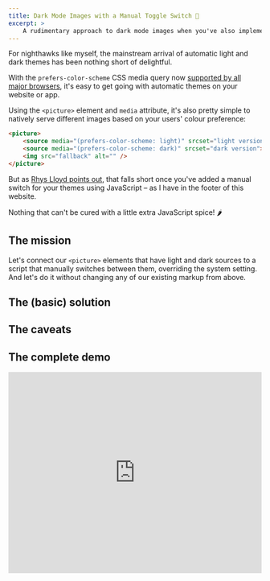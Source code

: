 ```yaml
---
title: Dark Mode Images with a Manual Toggle Switch 🌚
excerpt: >
    A rudimentary approach to dark mode images when you've also implemented a manual toggle switch to override the system <code>prefers-color-scheme</code> setting.
---
```


<!-- excerpt -->

For nighthawks like myself, the mainstream arrival of automatic light and dark themes has been nothing short of delightful.

With the `prefers-color-scheme` CSS media query now [supported by all major browsers](https://caniuse.com/#feat=prefers-color-scheme), it's easy to get going with automatic themes on your website or app.

Using the `<picture>` element and `media` attribute, it's also pretty simple to natively serve different images based on your users' colour preference:

```html
<picture>
    <source media="(prefers-color-scheme: light)" srcset="light version">
    <source media="(prefers-color-scheme: dark)" srcset="dark version">
    <img src="fallback" alt="" />
</picture>
```

But as [Rhys Lloyd points out](https://rhyslloyd.me/serve-dark-mode-images-natively/#inevitable-caveat), that falls short once you've added a manual switch for your themes using JavaScript – as I have in the footer of this website.

Nothing that can't be cured with a little extra JavaScript spice! 🌶


## The mission

Let's connect our `<picture>` elements that have light and dark sources to a script that manually switches between them, overriding the system setting. And let's do it without changing any of our existing markup from above.

## The (basic) solution



## The caveats



## The complete demo

<iframe height="400" style="width: 100%;" scrolling="no" title="Native Dark Mode images w/ manual switch " src="https://codepen.io/michaelti/embed/ExVjMPr?height=400&theme-id=default&default-tab=js,result" frameborder="no" allowtransparency="true" allowfullscreen="true" loading="lazy"></iframe>







<!-- Temporary code and pygments theme -->
<style>
div.highlighter-rouge {
    padding: 5px 15px;
    background-color: var(--color-background-well);
    overflow-x: scroll;
    border-radius: 2px;
    box-shadow: 0 0 4px rgba(0, 0, 0, 0.15) inset;
}

.highlight { color: #f8f8f2 }
.highlight .c { color: #6272a4 } /* Comment */
.highlight .err { color: #f8f8f2 } /* Error */
.highlight .g { color: #f8f8f2 } /* Generic */
.highlight .k { color: #ff79c6 } /* Keyword */
.highlight .l { color: #f8f8f2 } /* Literal */
.highlight .n { color: #f8f8f2 } /* Name */
.highlight .o { color: #ff79c6 } /* Operator */
.highlight .x { color: #f8f8f2 } /* Other */
.highlight .p { color: #f8f8f2 } /* Punctuation */
.highlight .ch { color: #6272a4 } /* Comment.Hashbang */
.highlight .cm { color: #6272a4 } /* Comment.Multiline */
.highlight .cp { color: #ff79c6 } /* Comment.Preproc */
.highlight .cpf { color: #6272a4 } /* Comment.PreprocFile */
.highlight .c1 { color: #6272a4 } /* Comment.Single */
.highlight .cs { color: #6272a4 } /* Comment.Special */
.highlight .gd { color: #8b080b } /* Generic.Deleted */
.highlight .ge { color: #f8f8f2; text-decoration: underline } /* Generic.Emph */
.highlight .gr { color: #f8f8f2 } /* Generic.Error */
.highlight .gh { color: #f8f8f2; font-weight: bold } /* Generic.Heading */
.highlight .gi { color: #f8f8f2; font-weight: bold } /* Generic.Inserted */
.highlight .go { color: #44475a } /* Generic.Output */
.highlight .gp { color: #f8f8f2 } /* Generic.Prompt */
.highlight .gs { color: #f8f8f2 } /* Generic.Strong */
.highlight .gu { color: #f8f8f2; font-weight: bold } /* Generic.Subheading */
.highlight .gt { color: #f8f8f2 } /* Generic.Traceback */
.highlight .kc { color: #ff79c6 } /* Keyword.Constant */
.highlight .kd { color: #8be9fd; font-style: italic } /* Keyword.Declaration */
.highlight .kn { color: #ff79c6 } /* Keyword.Namespace */
.highlight .kp { color: #ff79c6 } /* Keyword.Pseudo */
.highlight .kr { color: #ff79c6 } /* Keyword.Reserved */
.highlight .kt { color: #8be9fd } /* Keyword.Type */
.highlight .ld { color: #f8f8f2 } /* Literal.Date */
.highlight .m { color: #bd93f9 } /* Literal.Number */
.highlight .s { color: #f1fa8c } /* Literal.String */
.highlight .na { color: #50fa7b } /* Name.Attribute */
.highlight .nb { color: #8be9fd; font-style: italic } /* Name.Builtin */
.highlight .nc { color: #50fa7b } /* Name.Class */
.highlight .no { color: #f8f8f2 } /* Name.Constant */
.highlight .nd { color: #f8f8f2 } /* Name.Decorator */
.highlight .ni { color: #f8f8f2 } /* Name.Entity */
.highlight .ne { color: #f8f8f2 } /* Name.Exception */
.highlight .nf { color: #50fa7b } /* Name.Function */
.highlight .nl { color: #8be9fd; font-style: italic } /* Name.Label */
.highlight .nn { color: #f8f8f2 } /* Name.Namespace */
.highlight .nx { color: #f8f8f2 } /* Name.Other */
.highlight .py { color: #f8f8f2 } /* Name.Property */
.highlight .nt { color: #ff79c6 } /* Name.Tag */
.highlight .nv { color: #8be9fd; font-style: italic } /* Name.Variable */
.highlight .ow { color: #ff79c6 } /* Operator.Word */
.highlight .w { color: #f8f8f2 } /* Text.Whitespace */
.highlight .mb { color: #bd93f9 } /* Literal.Number.Bin */
.highlight .mf { color: #bd93f9 } /* Literal.Number.Float */
.highlight .mh { color: #bd93f9 } /* Literal.Number.Hex */
.highlight .mi { color: #bd93f9 } /* Literal.Number.Integer */
.highlight .mo { color: #bd93f9 } /* Literal.Number.Oct */
.highlight .sa { color: #f1fa8c } /* Literal.String.Affix */
.highlight .sb { color: #f1fa8c } /* Literal.String.Backtick */
.highlight .sc { color: #f1fa8c } /* Literal.String.Char */
.highlight .dl { color: #f1fa8c } /* Literal.String.Delimiter */
.highlight .sd { color: #f1fa8c } /* Literal.String.Doc */
.highlight .s2 { color: #f1fa8c } /* Literal.String.Double */
.highlight .se { color: #f1fa8c } /* Literal.String.Escape */
.highlight .sh { color: #f1fa8c } /* Literal.String.Heredoc */
.highlight .si { color: #f1fa8c } /* Literal.String.Interpol */
.highlight .sx { color: #f1fa8c } /* Literal.String.Other */
.highlight .sr { color: #f1fa8c } /* Literal.String.Regex */
.highlight .s1 { color: #f1fa8c } /* Literal.String.Single */
.highlight .ss { color: #f1fa8c } /* Literal.String.Symbol */
.highlight .bp { color: #f8f8f2; font-style: italic } /* Name.Builtin.Pseudo */
.highlight .fm { color: #50fa7b } /* Name.Function.Magic */
.highlight .vc { color: #8be9fd; font-style: italic } /* Name.Variable.Class */
.highlight .vg { color: #8be9fd; font-style: italic } /* Name.Variable.Global */
.highlight .vi { color: #8be9fd; font-style: italic } /* Name.Variable.Instance */
.highlight .vm { color: #8be9fd; font-style: italic } /* Name.Variable.Magic */
.highlight .il { color: #bd93f9 } /* Literal.Number.Integer.Long */
</style>